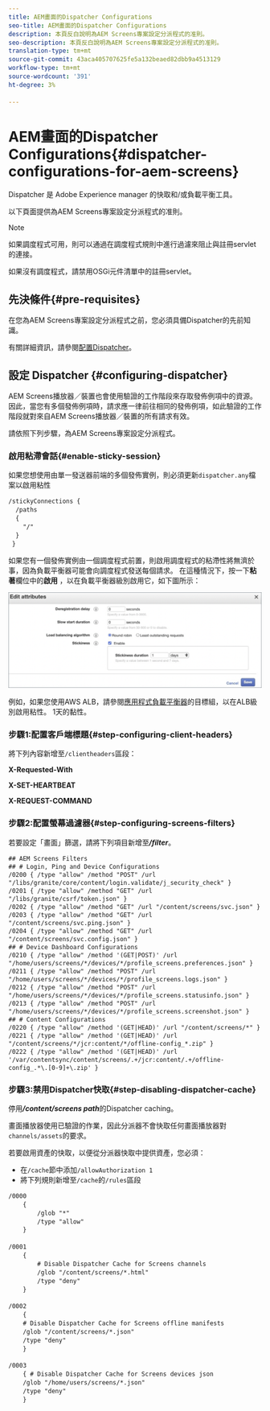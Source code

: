 ```yaml
---
title: AEM畫面的Dispatcher Configurations
seo-title: AEM畫面的Dispatcher Configurations
description: 本頁反白說明為AEM Screens專案設定分派程式的准則。
seo-description: 本頁反白說明為AEM Screens專案設定分派程式的准則。
translation-type: tm+mt
source-git-commit: 43aca405707625fe5a132beaed82dbb9a4513129
workflow-type: tm+mt
source-wordcount: '391'
ht-degree: 3%

---
```



# AEM畫面的Dispatcher Configurations{#dispatcher-configurations-for-aem-screens}

Dispatcher 是 Adobe Experience manager 的快取和/或負載平衡工具。

以下頁面提供為AEM Screens專案設定分派程式的准則。

>[!NOTE]
>
>如果調度程式可用，則可以通過在調度程式規則中進行過濾來阻止與註冊servlet的連接。
>
>如果沒有調度程式，請禁用OSGi元件清單中的註冊servlet。

## 先決條件{#pre-requisites}

在您為AEM Screens專案設定分派程式之前，您必須具備Dispatcher的先前知識。

有關詳細資訊，請參閱[配置Dispatcher](https://docs.adobe.com/content/help/en/experience-manager-dispatcher/using/configuring/dispatcher-configuration.html)。

## 設定 Dispatcher {#configuring-dispatcher}

AEM Screens播放器／裝置也會使用驗證的工作階段來存取發佈例項中的資源。 因此，當您有多個發佈例項時，請求應一律前往相同的發佈例項，如此驗證的工作階段就對來自AEM Screens播放器／裝置的所有請求有效。

請依照下列步驟，為AEM Screens專案設定分派程式。

### 啟用粘滯會話{#enable-sticky-session}

如果您想使用由單一發送器前端的多個發佈實例，則必須更新`dispatcher.any`檔案以啟用粘性

```xml
/stickyConnections {
  /paths
  {
    "/"
  }
 }
```

如果您有一個發佈實例由一個調度程式前置，則啟用調度程式的粘滯性將無濟於事，因為負載平衡器可能會向調度程式發送每個請求。 在這種情況下，按一下&#x200B;**粘著**&#x200B;欄位中的&#x200B;**啟用** ，以在負載平衡器級別啟用它，如下圖所示：

![影像](/help/user-guide/assets/dispatcher/dispatcher-enable.png)

例如，如果您使用AWS ALB，請參閱[應用程式負載平衡器](https://docs.aws.amazon.com/elasticloadbalancing/latest/application/load-balancer-target-groups.html)的目標組，以在ALB級別啟用粘性。 1天的黏性。

### 步驟1:配置客戶端標題{#step-configuring-client-headers}

將下列內容新增至`/clientheaders`區段：

**X-Requested-With**

**X-SET-HEARTBEAT**

**X-REQUEST-COMMAND**

### 步驟2:配置螢幕過濾器{#step-configuring-screens-filters}

若要設定「畫面」篩選，請將下列項目新增至&#x200B;***/filter***。

```
## AEM Screens Filters
## # Login, Ping and Device Configurations
/0200 { /type "allow" /method "POST" /url "/libs/granite/core/content/login.validate/j_security_check" }
/0201 { /type "allow" /method "GET" /url "/libs/granite/csrf/token.json" }
/0202 { /type "allow" /method "GET" /url "/content/screens/svc.json" }
/0203 { /type "allow" /method "GET" /url "/content/screens/svc.ping.json" }
/0204 { /type "allow" /method "GET" /url "/content/screens/svc.config.json" }
## # Device Dashboard Configurations
/0210 { /type "allow" /method '(GET|POST)' /url "/home/users/screens/*/devices/*/profile_screens.preferences.json" }
/0211 { /type "allow" /method "POST" /url "/home/users/screens/*/devices/*/profile_screens.logs.json" }
/0212 { /type "allow" /method "POST" /url "/home/users/screens/*/devices/*/profile_screens.statusinfo.json" }
/0213 { /type "allow" /method "POST" /url "/home/users/screens/*/devices/*/profile_screens.screenshot.json" }
## # Content Configurations
/0220 { /type "allow" /method '(GET|HEAD)' /url "/content/screens/*" }
/0221 { /type "allow" /method '(GET|HEAD)' /url "/content/screens/*/jcr:content/*/offline-config_*.zip" }
/0222 { /type "allow" /method '(GET|HEAD)' /url '/var/contentsync/content/screens/.+/jcr:content/.+/offline-config_.*\.[0-9]+\.zip' }
```

### 步驟3:禁用Dispatcher快取{#step-disabling-dispatcher-cache}

停用&#x200B;***/content/screens path***&#x200B;的Dispatcher caching。

畫面播放器使用已驗證的作業，因此分派器不會快取任何畫面播放器對`channels/assets`的要求。

若要啟用資產的快取，以便從分派器快取中提供資產，您必須：

* 在`/cache`節中添加`/allowAuthorization 1`
* 將下列規則新增至`/cache`的`/rules`區段

```xml
/0000
    {
        /glob "*"
        /type "allow"
    }   

/0001
    {
        # Disable Dispatcher Cache for Screens channels
        /glob "/content/screens/*.html"
        /type "deny" 
    }

/0002
    {
    # Disable Dispatcher Cache for Screens offline manifests
    /glob "/content/screens/*.json"
    /type "deny"
    }

/0003
    { # Disable Dispatcher Cache for Screens devices json 
    /glob "/home/users/screens/*.json"
    /type "deny"
    }
```
